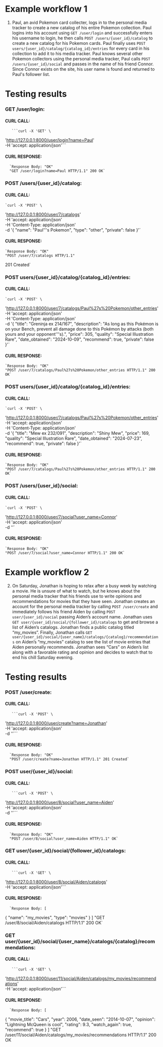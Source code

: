 # Example workflow 1
1. Paul, an avid Pokemon card collecter, logs in to the personal media tracker to create a new catalog of his entire Pokemon collection. Paul logins into his account using `GET /user/login` and successfully enters his username to login, he then calls `POST /users/{user_id}/catalog` to create a new catalog for his Pokemon cards. Paul finally uses `POST users/{user_id}/catalog/{catalog_id}/entries` for every card in his collection to add it to his media tracker. Paul knows several other Pokemon collectors using the personal media tracker, Paul calls `POST /users/{user_id}/social` and passes in the name of his friend Connor. Since Connor exists on the site, his user name is found and returned to Paul's follower list.

# Testing results
### GET /user/login:
#### CURL CALL:
       ```curl -X 'GET' \
  'http://127.0.0.1:8000/user/login?name=Paul' \
  -H 'accept: application/json'```
#### CURL RESPONSE:
      `Response Body: "OK"
      "GET /user/login?name=Paul HTTP/1.1" 200 OK`

### POST /users/{user_id}/catalog:
#### CURL CALL:
    `curl -X 'POST' \
  'http://127.0.0.1:8000/user/7/catalogs' \
  -H 'accept: application/json' \
  -H 'Content-Type: application/json' \
  -d '{
  "name": "Paul'\''s Pokemon",
  "type": "other",
  "private": false
}'`
#### CURL RESPONSE:
    `Response Body: "OK"
    "POST /user/7/catalogs HTTP/1.1"
 201 Created`
    
### POST users/{user_id}/catalog/{catalog_id}/entries:
#### CURL CALL:
    `curl -X 'POST' \
  'http://127.0.0.1:8000/user/7/catalogs/Paul%27s%20Pokemon/other_entries' \
  -H 'accept: application/json' \
  -H 'Content-Type: application/json' \
  -d '{
  "title": "Greninja ex 214/167",
  "description": "As long as this Pokémon is on your Bench, prevent all damage done to this Pokémon by attacks (both yours and your opponent'\''s).",
  "price": 305,
  "quality": "Special Illustration Rare",
  "date_obtained": "2024-10-09",
  "recommend": true,
  "private": false
}'`
#### CURL RESPONSE:
    `Response Body: "OK"
    "POST /user/7/catalogs/Paul%27s%20Pokemon/other_entries HTTP/1.1" 200 OK`

### POST users/{user_id}/catalog/{catalog_id}/entries:
#### CURL CALL:
    `curl -X 'POST' \
  'http://127.0.0.1:8000/user/7/catalogs/Paul%27s%20Pokemon/other_entries' \
  -H 'accept: application/json' \
  -H 'Content-Type: application/json' \
  -d '{
  "title": "Mew ex 232/091",
  "description": "Shiny Mew",
  "price": 169,
  "quality": "Special Illustration Rare",
  "date_obtained": "2024-07-23",
  "recommend": true,
  "private": false
}'`
#### CURL RESPONSE:
    `Response Body: "OK"
    "POST /user/7/catalogs/Paul%27s%20Pokemon/other_entries HTTP/1.1" 200 OK`

### POST /users/{user_id}/social:
#### CURL CALL:
    `curl -X 'POST' \
  'http://127.0.0.1:8000/user/7/social?user_name=Connor' \
  -H 'accept: application/json' \
  -d ''`
#### CURL RESPONSE:
    `Response Body: "OK"
    "POST /user/7/social?user_name=Connor HTTP/1.1" 200 OK`

# Example workflow 2
2. On Saturday, Jonathan is hoping to relax after a busy week by watching a movie. He is unsure of what to watch, but he knows about the personal media tracker that his friends use to write opinions and recommendations for movies that they have seen. Jonathan creates an account for the personal media tracker by calling `POST /user/create` and immediately follows his friend Aiden by calling `POST  user/{user_id}/social` passing Aiden’s account name. Jonathan uses `GET user/{user_id}/social/{follower_id}/catalogs` to get and  browse a list of Aiden’s catalogs. Jonathan finds a public catalog titled “my_movies”. Finally, Jonathan calls  `GET user/{user_id}/social/{user_name}/catalogs/{catalog}/recommendations` on Aiden’s “my_movies” catalog to see the list of movie entries that Aiden personally recommends. Jonathan sees “Cars” on Aiden’s list along with a favorable rating and opinion and decides to watch that to end his chill Saturday evening.

# Testing results
### POST /user/create:
#### CURL CALL:
       ```curl -X 'POST' \
  'http://127.0.0.1:8000/user/create?name=Jonathan' \
  -H 'accept: application/json' \
  -d ''```
#### CURL RESPONSE:
      `Response Body: "OK"
      "POST /user/create?name=Jonathan HTTP/1.1" 201 Created`

### POST  user/{user_id}/social:
#### CURL CALL:
       ```curl -X 'POST' \
  'http://127.0.0.1:8000/user/8/social?user_name=Aiden' \
  -H 'accept: application/json' \
  -d ''```
#### CURL RESPONSE:
      `Response Body: "OK"
      "POST /user/8/social?user_name=Aiden HTTP/1.1" OK`

### GET user/{user_id}/social/{follower_id}/catalogs:
#### CURL CALL:
       ```curl -X 'GET' \
  'http://127.0.0.1:8000/user/8/social/Aiden/catalogs' \
  -H 'accept: application/json'```
#### CURL RESPONSE:
      `Response Body: [
  {
    "name": "my_movies",
    "type": "movies"
  }
]
      "GET /user/8/social/Aiden/catalogs HTTP/1.1" 200 OK`

### GET user/{user_id}/social/{user_name}/catalogs/{catalog}/recommendations:
#### CURL CALL:
       ```curl -X 'GET' \
  'http://127.0.0.1:8000/user/11/social/Aiden/catalogs/my_movies/recommendations' \
  -H 'accept: application/json'```
#### CURL RESPONSE:
      `Response Body: [
  {
    "movie_title": "Cars",
    "year": 2006,
    "date_seen": "2014-10-07",
    "opinion": "Lightning McQueen is cool",
    "rating": 9.3,
    "watch_again": true,
    "recommend": true
  }
]
      "GET /user/11/social/Aiden/catalogs/my_movies/recommendations HTTP/1.1" 200 OK